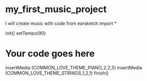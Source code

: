 # my_first_music_project
I will create music with code
from earsketch import *

init()
setTempo(90)

# Your code goes here
insertMedia (COMMON_LOVE_THEME_PIANO_2,2,5)
insertMedia (COMMON_LOVE_THEME_STRINGS_1,2,1)
finish()
